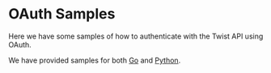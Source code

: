 # OAuth Samples

Here we have some samples of how to authenticate with the Twist API using OAuth.

We have provided samples for both [Go](go/readme.md) and [Python](python/readme.md).